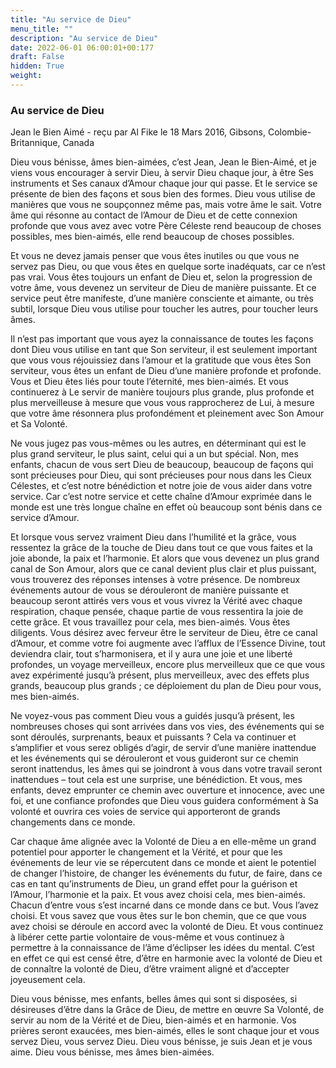 ```yaml
---
title: "Au service de Dieu"
menu_title: ""
description: "Au service de Dieu"
date: 2022-06-01 06:00:01+00:177
draft: False
hidden: True
weight:
---
```

### Au service de Dieu

Jean le Bien Aimé - reçu par Al Fike le 18 Mars 2016, Gibsons, Colombie-Britannique, Canada

Dieu vous bénisse, âmes bien-aimées, c’est Jean, Jean le Bien-Aimé, et je viens vous encourager à servir Dieu, à servir Dieu chaque jour, à être Ses instruments et Ses canaux d’Amour chaque jour qui passe. Et le service se présente de bien des façons et sous bien des formes. Dieu vous utilise de manières que vous ne soupçonnez même pas, mais votre âme le sait. Votre âme qui résonne au contact de l’Amour de Dieu et de cette connexion profonde que vous avez avec votre Père Céleste rend beaucoup de choses possibles, mes bien-aimés, elle rend beaucoup de choses possibles.

Et vous ne devez jamais penser que vous êtes inutiles ou que vous ne servez pas Dieu, ou que vous êtes en quelque sorte inadéquats, car ce n’est pas vrai. Vous êtes toujours un enfant de Dieu et, selon la progression de votre âme, vous devenez un serviteur de Dieu de manière puissante. Et ce service peut être manifeste, d’une manière consciente et aimante, ou très subtil, lorsque Dieu vous utilise pour toucher les autres, pour toucher leurs âmes.

Il n’est pas important que vous ayez la connaissance de toutes les façons dont Dieu vous utilise en tant que Son serviteur, il est seulement important que vous vous réjouissiez dans l’amour et la gratitude que vous êtes Son serviteur, vous êtes un enfant de Dieu d’une manière profonde et profonde. Vous et Dieu êtes liés pour toute l’éternité, mes bien-aimés. Et vous continuerez à Le servir de manière toujours plus grande, plus profonde et plus merveilleuse à mesure que vous vous rapprocherez de Lui, à mesure que votre âme résonnera plus profondément et pleinement avec Son Amour et Sa Volonté.

Ne vous jugez pas vous-mêmes ou les autres, en déterminant qui est le plus grand serviteur, le plus saint, celui qui a un but spécial. Non, mes enfants, chacun de vous sert Dieu de beaucoup, beaucoup de façons qui sont précieuses pour Dieu, qui sont précieuses pour nous dans les Cieux Célestes, et c’est notre bénédiction et notre joie de vous aider dans votre service. Car c’est notre service et cette chaîne d’Amour exprimée dans le monde est une très longue chaîne en effet où beaucoup sont bénis dans ce service d’Amour.

Et lorsque vous servez vraiment Dieu dans l’humilité et la grâce, vous ressentez la grâce de la touche de Dieu dans tout ce que vous faites et la joie abonde, la paix et l’harmonie. Et alors que vous devenez un plus grand canal de Son Amour, alors que ce canal devient plus clair et plus puissant, vous trouverez des réponses intenses à votre présence. De nombreux événements autour de vous se dérouleront de manière puissante et beaucoup seront attirés vers vous et vous vivrez la Vérité avec chaque respiration, chaque pensée, chaque partie de vous ressentira la joie de cette grâce. Et vous travaillez pour cela, mes bien-aimés. Vous êtes diligents. Vous désirez avec ferveur être le serviteur de Dieu, être ce canal d’Amour, et comme votre foi augmente avec l’afflux de l’Essence Divine, tout deviendra clair, tout s’harmonisera, et il y aura une joie et une liberté profondes, un voyage merveilleux, encore plus merveilleux que ce que vous avez expérimenté jusqu’à présent, plus merveilleux, avec des effets plus grands, beaucoup plus grands ; ce déploiement du plan de Dieu pour vous, mes bien-aimés.

Ne voyez-vous pas comment Dieu vous a guidés jusqu’à présent, les nombreuses choses qui sont arrivées dans vos vies, des événements qui se sont déroulés, surprenants, beaux et puissants ? Cela va continuer et s’amplifier et vous serez obligés d’agir, de servir d’une manière inattendue et les événements qui se dérouleront et vous guideront sur ce chemin seront inattendus, les âmes qui se joindront à vous dans votre travail seront inattendues – tout cela est une surprise, une bénédiction. Et vous, mes enfants, devez emprunter ce chemin avec ouverture et innocence, avec une foi, et une confiance profondes que Dieu vous guidera conformément à Sa volonté et ouvrira ces voies de service qui apporteront de grands changements dans ce monde.

Car chaque âme alignée avec la Volonté de Dieu a en elle-même un grand potentiel pour apporter le changement et la Vérité, et pour que les événements de leur vie se répercutent dans ce monde et aient le potentiel de changer l’histoire, de changer les événements du futur, de faire, dans ce cas en tant qu’instruments de Dieu, un grand effet pour la guérison et l’Amour, l’harmonie et la paix. Et vous avez choisi cela, mes bien-aimés. Chacun d’entre vous s’est incarné dans ce monde dans ce but. Vous l’avez choisi. Et vous savez que vous êtes sur le bon chemin, que ce que vous avez choisi se déroule en accord avec la volonté de Dieu. Et vous continuez à libérer cette partie volontaire de vous-même et vous continuez à permettre à la connaissance de l’âme d’éclipser les idées du mental. C’est en effet ce qui est censé être, d’être en harmonie avec la volonté de Dieu et de connaître la volonté de Dieu, d’être vraiment aligné et d’accepter joyeusement cela.

Dieu vous bénisse, mes enfants, belles âmes qui sont si disposées, si désireuses d’être dans la Grâce de Dieu, de mettre en œuvre Sa Volonté, de servir au nom de la Vérité et de Dieu, bien-aimés et en harmonie. Vos prières seront exaucées, mes bien-aimés, elles le sont chaque jour et vous servez Dieu, vous servez Dieu. Dieu vous bénisse, je suis Jean et je vous aime. Dieu vous bénisse, mes âmes bien-aimées.



